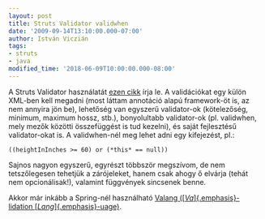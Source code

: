```yaml
---
layout: post
title: Struts Validator validwhen
date: '2009-09-14T13:10:00.000-07:00'
author: István Viczián
tags:
- struts
- java
modified_time: '2018-06-09T10:00:00.000-08:00'
---
```


A Struts Validator használatát [ezen
cikk](http://struts.apache.org/1.3.10/faqs/validator.html) írja le. A
validációkat egy külön XML-ben kell megadni (most láttam annotáció alapú
framework-öt is, az nem annyira jön be), lehetőség van egyszerű
validator-ok (kötelezőség, minimum, maximum hossz, stb.), bonyolultabb
validator-ok (pl. validwhen, mely mezők közötti összefüggést is tud
kezelni), és saját fejlesztésű validator-okat is. A validwhen-nél meg
lehet adni egy kifejezést, pl.:

    ((heightInInches >= 60) or (*this* == null))

Sajnos nagyon egyszerű, egyrészt többször megszívom, de nem
tetszőlegesen tehetjük a zárójeleket, hanem csak ahogy ő elvárja (tehát
nem opcionálisak!), valamint függvények sincsenek benne.

Akkor már inkább a Spring-nél használható [Valang
([*Va*]{.emphasis}-lidation
[*Lang*]{.emphasis}-uage)](https://springmodules.dev.java.net/docs/reference/0.5/html/validation.html).
